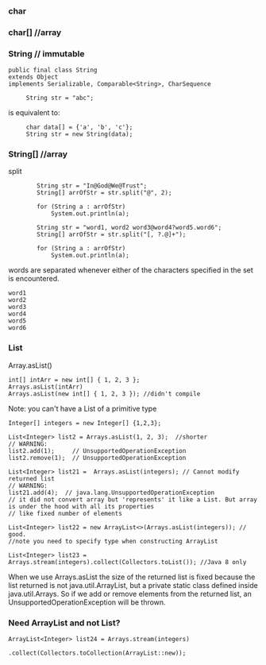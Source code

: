 ### char

### char[]  //array

### String  // immutable 

```
public final class String
extends Object
implements Serializable, Comparable<String>, CharSequence
```

```
     String str = "abc";
```
is equivalent to:
```
     char data[] = {'a', 'b', 'c'};
     String str = new String(data);
```

### String[]  //array

split
```
        String str = "In@God@We@Trust"; 
        String[] arrOfStr = str.split("@", 2); 
  
        for (String a : arrOfStr) 
            System.out.println(a); 
``` 

```
        String str = "word1, word2 word3@word4?word5.word6"; 
        String[] arrOfStr = str.split("[, ?.@]+"); 
  
        for (String a : arrOfStr) 
            System.out.println(a);
```
words are separated whenever either of the characters specified in the set is encountered.
```
word1
word2
word3
word4
word5
word6
```

### List
Array.asList()

```
int[] intArr = new int[] { 1, 2, 3 };
Arrays.asList(intArr)
Arrays.asList(new int[] { 1, 2, 3 }); //didn't compile 
```
Note: you can't have a List of a primitive type

```
Integer[] integers = new Integer[] {1,2,3};

List<Integer> list2 = Arrays.asList(1, 2, 3);  //shorter
// WARNING:
list2.add(1);     // UnsupportedOperationException
list2.remove(1);  // UnsupportedOperationException

List<Integer> list21 =  Arrays.asList(integers); // Cannot modify returned list
// WARNING:
list21.add(4);  // java.lang.UnsupportedOperationException
// it did not convert array but 'represents' it like a List. But array is under the hood with all its properties 
// like fixed number of elements

List<Integer> list22 = new ArrayList<>(Arrays.asList(integers)); // good. 
//note you need to specify type when constructing ArrayList

List<Integer> list23 = Arrays.stream(integers).collect(Collectors.toList()); //Java 8 only
```
When we use Arrays.asList the size of the returned list is fixed because the list returned is not java.util.ArrayList, 
but a private static class defined inside java.util.Arrays. 
So if we add or remove elements from the returned list, an UnsupportedOperationException will be thrown.

### Need ArrayList and not List?

```
ArrayList<Integer> list24 = Arrays.stream(integers)
                          .collect(Collectors.toCollection(ArrayList::new));
```                          
